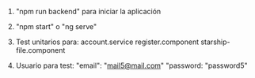 1. "npm run backend"
    para iniciar la aplicación

2. "npm start" o "ng serve"

3. Test unitarios para:
   account.service 
   register.component
   starship-file.component

4. Usuario para test:
  "email": "mail5@mail.com" 
  "password: "password5"  

